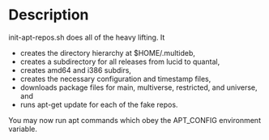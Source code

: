Description
===========

init-apt-repos.sh does all of the heavy lifting. It

* creates the directory hierarchy at $HOME/.multideb,
* creates a subdirectory for all releases from lucid to quantal,
* creates amd64 and i386 subdirs,
* creates the necessary configuration and timestamp files,
* downloads package files for main, multiverse, restricted, and universe, and
* runs apt-get update for each of the fake repos.

You may now run apt commands which obey the APT\_CONFIG environment variable.
